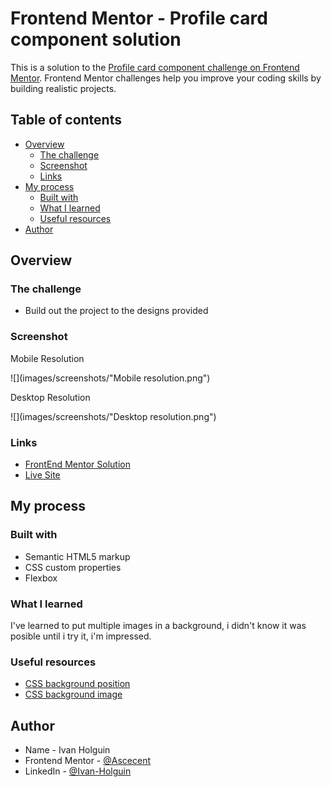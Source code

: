 # Frontend Mentor - Profile card component solution

This is a solution to the [Profile card component challenge on Frontend Mentor](https://www.frontendmentor.io/challenges/profile-card-component-cfArpWshJ). Frontend Mentor challenges help you improve your coding skills by building realistic projects. 

## Table of contents

- [Overview](#overview)
  - [The challenge](#the-challenge)
  - [Screenshot](#screenshot)
  - [Links](#links)
- [My process](#my-process)
  - [Built with](#built-with)
  - [What I learned](#what-i-learned)
  - [Useful resources](#useful-resources)
- [Author](#author)

## Overview

### The challenge

- Build out the project to the designs provided

### Screenshot

Mobile Resolution

![](images/screenshots/"Mobile resolution.png")

Desktop Resolution

![](images/screenshots/"Desktop resolution.png")
### Links

- [FrontEnd Mentor Solution](https://your-solution-url.com)
- [Live Site](https://your-live-site-url.com)

## My process

### Built with

- Semantic HTML5 markup
- CSS custom properties
- Flexbox

### What I learned

I've learned to put multiple images in a background, i didn't know it was posible until i try it, i'm impressed.

### Useful resources

- [CSS background position](https://developer.mozilla.org/es/docs/Web/CSS/background-position)
- [CSS background image](https://css-tricks.com/almanac/properties/b/background-image/)

## Author

- Name - Ivan Holguin
- Frontend Mentor - [@Ascecent](https://www.frontendmentor.io/profile/Ascecent)
- LinkedIn - [@Ivan-Holguin](https://www.linkedin.com/in/iv%C3%A1n-holgu%C3%ADn-7bb86a211/)
